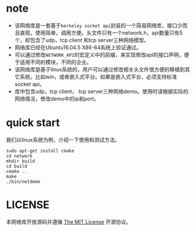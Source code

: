 # note
  - 该网络库是一套基于`berkeley socket api`封装的一个简易网络库，接口少而且直观，使用简单，调用方便。头文件只有一个network.h，api数量只有5个，却包含了udp，tcp client 和tcp server三种网络模型。
  - 网络库已经在Ubuntu16.04.5 X86-64系统上验证通过。
  - 可以通过修改`NETWORK_API`的宏定义中的前缀，来实现修改api的接口声明，便于适用不同的模块，不同的企业。
  - 该网络库是基于linux系统的，用户可以通过修改相关头文件很方便的移植到其它系统，比如win，或者嵌入式平台。如果是嵌入式平台，必须支持标准socket api。
  - 库中包含udp，tcp client， tcp server三种网络demo。使用时请根据实际的网络情况，修改demo中的ip和port。

# quick start
  我们以linux系统为例，介绍一下使用和测试方法。

	sudo apt-get install cmake
	cd network
	mkdir build 
	cd build
	cmake ..
	make
	./bin/netdemo

# LICENSE
  本网络库开放源码并遵循 [The MIT License](LICENSE) 开源协议。
